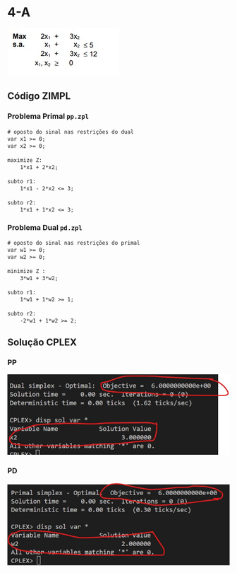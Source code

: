 # 4-A

![image](resources/ex.jpg)

## Código ZIMPL

### Problema Primal `pp.zpl`

    # oposto do sinal nas restrições do dual
    var x1 >= 0;
    var x2 >= 0;

    maximize Z:
        1*x1 + 2*x2;

    subto r1:
        1*x1 - 2*x2 <= 3;

    subto r2:
        1*x1 + 1*x2 <= 3;

### Problema Dual `pd.zpl`

    # oposto do sinal nas restrições do primal
    var w1 >= 0;
    var w2 >= 0;

    minimize Z :
        3*w1 + 3*w2;

    subto r1:
        1*w1 + 1*w2 >= 1;

    subto r2:
        -2*w1 + 1*w2 >= 2;

## Solução CPLEX

### PP

![image](resources/sol-pp.jpg)

### PD

![image](resources/sol-pd.jpg)
